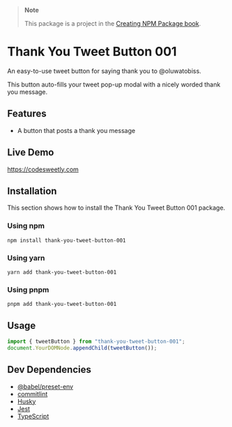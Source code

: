 > **Note**
>
> This package is a project in the [Creating NPM Package book](https://amzn.to/4lifL3n).

# Thank You Tweet Button 001

An easy-to-use tweet button for saying thank you to @oluwatobiss.

This button auto-fills your tweet pop-up modal with a nicely worded thank you message.

## Features

- A button that posts a thank you message

## Live Demo

https://codesweetly.com

## Installation

This section shows how to install the Thank You Tweet Button 001 package.

### Using npm

```
npm install thank-you-tweet-button-001
```

### Using yarn

```
yarn add thank-you-tweet-button-001
```

### Using pnpm

```
pnpm add thank-you-tweet-button-001
```

## Usage

```ts
import { tweetButton } from "thank-you-tweet-button-001";
document.YourDOMNode.appendChild(tweetButton());
```

## Dev Dependencies

- [@babel/preset-env](https://babeljs.io/docs/babel-preset-env)
- [commitlint](https://commitlint.js.org)
- [Husky](https://github.com/typicode/husky)
- [Jest](https://github.com/jestjs/jest)
- [TypeScript](https://github.com/Microsoft/TypeScript)
